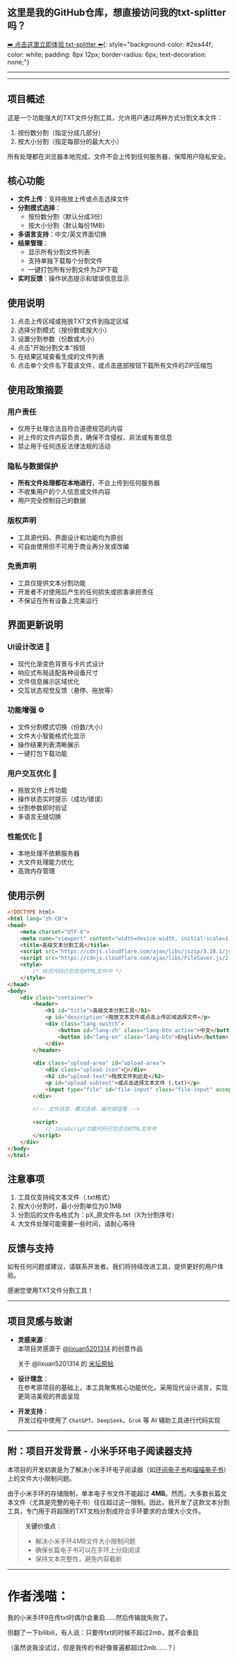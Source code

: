 ## 这里是我的GitHub仓库，想直接访问我的txt-splitter吗？

[➡️ 点击这里立即体验 txt-splitter ⬅️](https://maple2085.github.io/txt-splitter/){: style="background-color: #2ea44f; color: white; padding: 8px 12px; border-radius: 6px; text-decoration: none;"}

---
---

## 项目概述

这是一个功能强大的TXT文件分割工具，允许用户通过两种方式分割文本文件：
1. 按份数分割（指定分成几部分）
2. 按大小分割（指定每部分的最大大小）

所有处理都在浏览器本地完成，文件不会上传到任何服务器，保障用户隐私安全。

## 核心功能

- **文件上传**：支持拖放上传或点击选择文件
- **分割模式选择**：
  - 按份数分割（默认分成3份）
  - 按大小分割（默认每份1MB）
- **多语言支持**：中文/英文界面切换
- **结果管理**：
  - 显示所有分割文件列表
  - 支持单独下载每个分割文件
  - 一键打包所有分割文件为ZIP下载
- **实时反馈**：操作状态提示和错误信息显示

## 使用说明

1. 点击上传区域或拖放TXT文件到指定区域
2. 选择分割模式（按份数或按大小）
3. 设置分割参数（份数或大小）
4. 点击"开始分割文本"按钮
5. 在结果区域查看生成的文件列表
6. 点击单个文件名下载该文件，或点击底部按钮下载所有文件的ZIP压缩包

## 使用政策摘要

### 用户责任
- 仅用于处理合法且符合道德规范的内容
- 对上传的文件内容负责，确保不含侵权、非法或有害信息
- 禁止用于任何违反法律法规的活动

### 隐私与数据保护
- **所有文件处理都在本地进行**，不会上传到任何服务器
- 不收集用户的个人信息或文件内容
- 用户完全控制自己的数据

### 版权声明
- 工具源代码、界面设计和功能均为原创
- 可自由使用但不可用于商业再分发或改编

### 免责声明
- 工具仅提供文本分割功能
- 开发者不对使用后产生的任何损失或损害承担责任
- 不保证在所有设备上完美运行

## 界面更新说明

### UI设计改进 🎨
- 现代化渐变色背景与卡片式设计
- 响应式布局适配各种设备尺寸
- 文件信息展示区域优化
- 交互状态视觉反馈（悬停、拖放等）

### 功能增强 ⚙️
- 文件分割模式切换（份数/大小）
- 文件大小智能格式化显示
- 操作结果列表清晰展示
- 一键打包下载功能

### 用户交互优化 🤖
- 拖放文件上传功能
- 操作状态实时提示（成功/错误）
- 分割参数即时验证
- 多语言无缝切换

### 性能优化 🚀
- 本地处理不依赖服务器
- 大文件处理能力优化
- 高效内存管理

## 使用示例

```html
<!DOCTYPE html>
<html lang="zh-CN">
<head>
    <meta charset="UTF-8">
    <meta name="viewport" content="width=device-width, initial-scale=1.0">
    <title>高级文本分割工具</title>
    <script src="https://cdnjs.cloudflare.com/ajax/libs/jszip/3.10.1/jszip.min.js"></script>
    <script src="https://cdnjs.cloudflare.com/ajax/libs/FileSaver.js/2.0.5/FileSaver.min.js"></script>
    <style>
        /* 样式代码已包含在HTML文件中 */
    </style>
</head>
<body>
    <div class="container">
        <header>
            <h1 id="title">高级文本分割工具</h1>
            <p id="description">拖放文本文件或点击上传区域选择文件</p>
            <div class="lang-switch">
                <button id="lang-zh" class="lang-btn active">中文</button>
                <button id="lang-en" class="lang-btn">English</button>
            </div>
        </header>
        
        <div class="upload-area" id="upload-area">
            <div class="upload-icon">📁</div>
            <h2 id="upload-text">拖放文件到此处</h2>
            <p id="upload-subtext">或点击选择文本文件 (.txt)</p>
            <input type="file" id="file-input" class="file-input" accept=".txt">
        </div>
        
        <!-- 文件信息、模式选择、操作按钮等 -->
        
        <script>
            // JavaScript功能代码已包含在HTML文件中
        </script>
    </div>
</body>
</html>
```

## 注意事项

1. 工具仅支持纯文本文件（.txt格式）
2. 按大小分割时，最小分割单位为0.1MB
3. 分割后的文件名格式为：pX_原文件名.txt（X为分割序号）
4. 大文件处理可能需要一些时间，请耐心等待

## 反馈与支持

如有任何问题或建议，请联系开发者。我们将持续改进工具，提供更好的用户体验。

感谢您使用TXT文件分割工具！

---

## 项目灵感与致谢

- **灵感来源**：  
  本项目灵感源于 [@lixuan5201314](https://github.com/lixuan5201314/lixuan5201314) 的创意作品

  关于 @lixuan5201314 的 [米坛原帖](https://www.bandbbs.cn/resources/2734/)

- **设计理念**：  
  在参考原项目的基础上，本工具聚焦核心功能优化，采用现代设计语言，实现更简洁美观的界面呈现

- **开发支持**：  
  开发过程中使用了 `ChatGPT`、`DeepSeek`、`Grok` 等 AI 辅助工具进行代码实现

---

## 附：项目开发背景 - 小米手环电子阅读器支持

本项目的开发初衷是为了解决小米手环电子阅读器（如[环间电子书](https://b23.tv/94Wv5Un)和[喵喵电子书](https://b23.tv/9BmBcpb)）上的文件大小限制问题。

由于小米手环的存储限制，单本电子书文件不能超过 **4MB**。然而，大多数长篇文本文件（尤其是完整的电子书）往往超过这一限制。因此，我开发了这款文本分割工具，专门用于将超限的TXT文档分割成符合手环要求的合理大小文件。

> **关键价值点**：
> - 解决小米手环4MB文件大小限制问题
> - 确保长篇电子书可以在手环上分段阅读
> - 保持文本完整性，避免内容截断

---

# 作者浅喵：

我的小米手环9在传txt时偶尔会重启……然后传输就失败了。

但翻了一下bilibili，有人说：只要传txt的时候不超过2mb，就不会重启

（虽然说我没试过，但是我传的书好像普遍都超过2mb……？）
